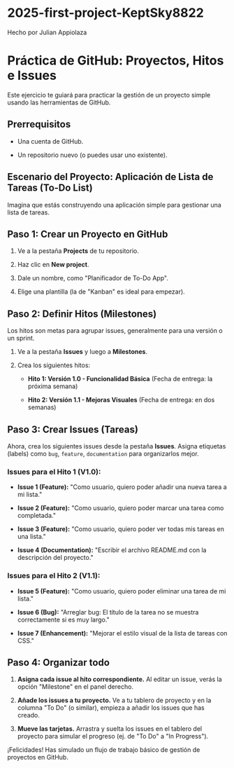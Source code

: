 # 2025-first-project-KeptSky8822
Hecho por Julian Appiolaza
# Práctica de GitHub: Proyectos, Hitos e Issues



Este ejercicio te guiará para practicar la gestión de un proyecto simple usando las herramientas de GitHub.



## Prerrequisitos

- Una cuenta de GitHub.

- Un repositorio nuevo (o puedes usar uno existente).



## Escenario del Proyecto: Aplicación de Lista de Tareas (To-Do List)

Imagina que estás construyendo una aplicación simple para gestionar una lista de tareas.



## Paso 1: Crear un Proyecto en GitHub

1. Ve a la pestaña **Projects** de tu repositorio.

2. Haz clic en **New project**.

3. Dale un nombre, como "Planificador de To-Do App".

4. Elige una plantilla (la de "Kanban" es ideal para empezar).



## Paso 2: Definir Hitos (Milestones)

Los hitos son metas para agrupar issues, generalmente para una versión o un sprint.

1. Ve a la pestaña **Issues** y luego a **Milestones**.

2. Crea los siguientes hitos:

   - **Hito 1: Versión 1.0 - Funcionalidad Básica** (Fecha de entrega: la próxima semana)

   - **Hito 2: Versión 1.1 - Mejoras Visuales** (Fecha de entrega: en dos semanas)



## Paso 3: Crear Issues (Tareas)

Ahora, crea los siguientes issues desde la pestaña **Issues**. Asigna etiquetas (labels) como `bug`, `feature`, `documentation` para organizarlos mejor.



### Issues para el Hito 1 (V1.0):

- **Issue 1 (Feature):** "Como usuario, quiero poder añadir una nueva tarea a mi lista."

- **Issue 2 (Feature):** "Como usuario, quiero poder marcar una tarea como completada."

- **Issue 3 (Feature):** "Como usuario, quiero poder ver todas mis tareas en una lista."

- **Issue 4 (Documentation):** "Escribir el archivo README.md con la descripción del proyecto."



### Issues para el Hito 2 (V1.1):

- **Issue 5 (Feature):** "Como usuario, quiero poder eliminar una tarea de mi lista."

- **Issue 6 (Bug):** "Arreglar bug: El título de la tarea no se muestra correctamente si es muy largo."

- **Issue 7 (Enhancement):** "Mejorar el estilo visual de la lista de tareas con CSS."



## Paso 4: Organizar todo

1. **Asigna cada issue al hito correspondiente.** Al editar un issue, verás la opción "Milestone" en el panel derecho.

2. **Añade los issues a tu proyecto.** Ve a tu tablero de proyecto y en la columna "To Do" (o similar), empieza a añadir los issues que has creado.

3. **Mueve las tarjetas.** Arrastra y suelta los issues en el tablero del proyecto para simular el progreso (ej. de "To Do" a "In Progress").



¡Felicidades! Has simulado un flujo de trabajo básico de gestión de proyectos en GitHub.

